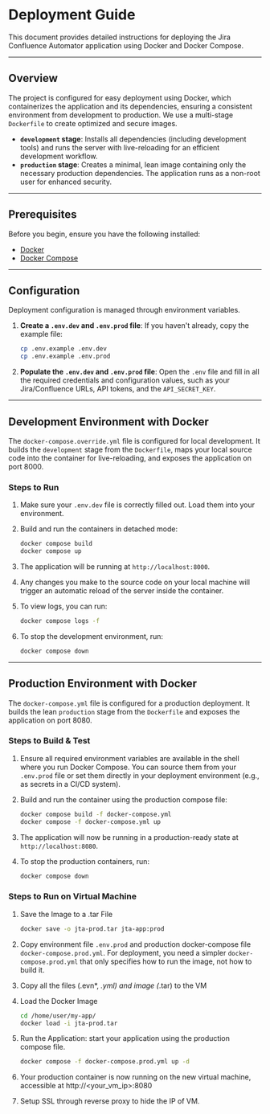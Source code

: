 # Deployment Guide

This document provides detailed instructions for deploying the Jira Confluence Automator application using Docker and Docker Compose.

---

## Overview

The project is configured for easy deployment using Docker, which containerizes the application and its dependencies, ensuring a consistent environment from development to production. We use a multi-stage `Dockerfile` to create optimized and secure images.

- **`development` stage**: Installs all dependencies (including development tools) and runs the server with live-reloading for an efficient development workflow.
- **`production` stage**: Creates a minimal, lean image containing only the necessary production dependencies. The application runs as a non-root user for enhanced security.

---

## Prerequisites

Before you begin, ensure you have the following installed:

- [Docker](https://www.docker.com/get-started)
- [Docker Compose](https://docs.docker.com/compose/install/)

---

## Configuration

Deployment configuration is managed through environment variables.

1. **Create a `.env.dev` and `.env.prod` file**: If you haven't already, copy the example file:

    ```bash
    cp .env.example .env.dev
    cp .env.example .env.prod
    ```

2. **Populate the `.env.dev` and `.env.prod` file**: Open the `.env` file and fill in all the required credentials and configuration values, such as your Jira/Confluence URLs, API tokens, and the `API_SECRET_KEY`.

---

## Development Environment with Docker

The `docker-compose.override.yml` file is configured for local development. It builds the `development` stage from the `Dockerfile`, maps your local source code into the container for live-reloading, and exposes the application on port 8000.

### Steps to Run

1. Make sure your `.env.dev` file is correctly filled out. Load them into your environment.
2. Build and run the containers in detached mode:

    ```bash
    docker compose build
    docker compose up
    ```

3. The application will be running at `http://localhost:8000`.
4. Any changes you make to the source code on your local machine will trigger an automatic reload of the server inside the container.
5. To view logs, you can run:

    ```bash
    docker compose logs -f
    ```

6. To stop the development environment, run:

    ```bash
    docker compose down
    ```

---

## Production Environment with Docker

The `docker-compose.yml` file is configured for a production deployment. It builds the lean `production` stage from the `Dockerfile` and exposes the application on port 8080.

### Steps to Build & Test

1. Ensure all required environment variables are available in the shell where you run Docker Compose. You can source them from your `.env.prod` file or set them directly in your deployment environment (e.g., as secrets in a CI/CD system).
2. Build and run the container using the production compose file:

    ```bash
    docker compose build -f docker-compose.yml
    docker compose -f docker-compose.yml up
    ```

3. The application will now be running in a production-ready state at `http://localhost:8080`.
4. To stop the production containers, run:

    ```bash
    docker compose down
    ```

### Steps to Run on Virtual Machine

1. Save the Image to a .tar File

    ```bash
    docker save -o jta-prod.tar jta-app:prod
    ```

2. Copy environment file `.env.prod` and production docker-compose file `docker-compose.prod.yml`. For deployment, you need a simpler `docker-compose.prod.yml` that only specifies how to run the image, not how to build it.

3. Copy all the files (.evn*, *.yml) and image (*.tar) to the VM
4. Load the Docker Image

    ```bash
    cd /home/user/my-app/
    docker load -i jta-prod.tar
    ```

5. Run the Application: start your application using the production compose file.

    ```bash
    docker compose -f docker-compose.prod.yml up -d
    ```

6. Your production container is now running on the new virtual machine, accessible at http://<your_vm_ip>:8080
7. Setup SSL through reverse proxy to hide the IP of VM.
